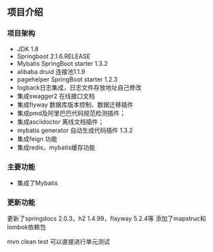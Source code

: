 ## 项目介绍

### 项目架构
* JDK 1.8
* Springboot 2.1.6.RELEASE
* Mybatis SpringBoot starter 1.3.2
* alibaba druid 连接池1.1.9
* pagehelper SpringBoot starter 1.2.3
* logback日志集成，日志文件存放地址自己修改
* 集成swagger2 在线接口文档
* 集成flyway 数据库版本控制、数据迁移插件
* 集成pmd及阿里巴巴代码规范检测插件；
* 集成asciidoctor 离线文档插件；
* mybatis generator 自动生成代码插件 1.3.2
* 集成feign 功能
* 集成redis，mybatis缓存功能



### 主要功能
* 集成了Mybatis


### 更新功能
更新了springdocs 2.0.3，h2 1.4.99，flayway 5.2.4等
添加了mapstruc和lombok依赖包

mvn clean test 可以直接进行单元测试


